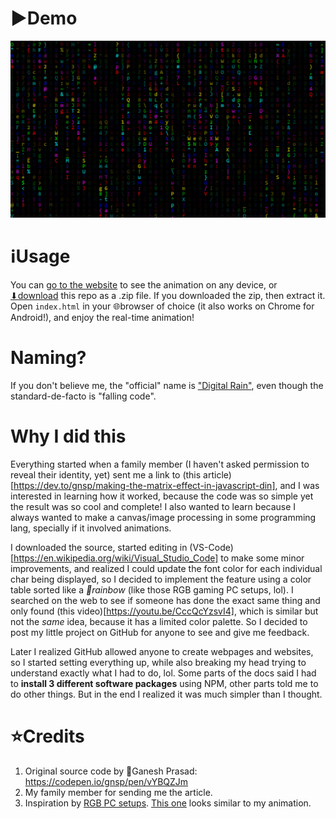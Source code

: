 # ▶️Demo
![](demo.png)

# ℹUsage
You can [go to the website](https://Rudxain.github.io/RGB-digital-rain) to see the animation on any device, or [⬇download](https://github.com/Rudxain/RGB-digital-rain/archive/refs/heads/main.zip) this repo as a .zip file. If you downloaded the zip, then extract it. Open `index.html` in your 🌐browser of choice (it also works on Chrome for Android!), and enjoy the real-time animation!

# Naming?
If you don't believe me, the "official" name is ["Digital Rain"](https://en.wikipedia.org/wiki/Matrix_digital_rain), even though the standard-de-facto is "falling code".

# Why I did this
Everything started when a family member (I haven't asked permission to reveal their identity, yet) sent me a link to (this article)[https://dev.to/gnsp/making-the-matrix-effect-in-javascript-din], and I was interested in learning how it worked, because the code was so simple yet the result was so cool and complete! I also wanted to learn because I always wanted to make a canvas/image processing in some programming lang, specially if it involved animations.

I downloaded the source, started editing in (VS-Code)[https://en.wikipedia.org/wiki/Visual_Studio_Code] to make some minor improvements, and realized I could update the font color for each individual char being displayed, so I decided to implement the feature using a color table sorted like a *🌈rainbow* (like those RGB gaming PC setups, lol). I searched on the web to see if someone has done the exact same thing and only found (this video)[https://youtu.be/CccQcYzsvI4], which is similar but not the *same* idea, because it has a limited color palette. So I decided to post my little project on GitHub for anyone to see and give me feedback.

Later I realized GitHub allowed anyone to create webpages and websites, so I started setting everything up, while also breaking my head trying to understand exactly what I had to do, lol. Some parts of the docs said I had to **install 3 different software packages** using NPM, other parts told me to do other things. But in the end I realized it was much simpler than I thought.

# ⭐Credits
1. Original source code by 👤Ganesh Prasad: https://codepen.io/gnsp/pen/vYBQZJm
2. My family member for sending me the article.
3. Inspiration by [RGB PC setups](https://redtech.lk/file/2020/01/Omega_3.png). [This one](https://reddit.com/r/pcmasterrace/comments/rhzb6i/i_built_an_rgb_side_panel_with_the_matrix_digital) looks similar to my animation.

